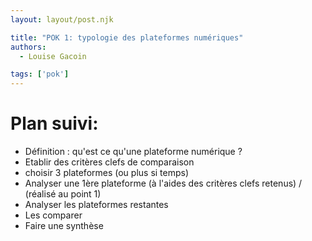 ```yaml
---
layout: layout/post.njk

title: "POK 1: typologie des plateformes numériques"
authors:
  - Louise Gacoin

tags: ['pok']
---
```

<!-- début résumé -->

# Plan suivi:
- Définition : qu'est ce qu'une plateforme numérique ?
- Etablir des critères clefs de comparaison
- choisir 3 plateformes (ou plus si temps)
- Analyser une 1ère plateforme (à l'aides des critères clefs retenus) / (réalisé au point 1)
- Analyser les plateformes restantes 
- Les comparer
- Faire une synthèse 

<!-- fin résumé -->